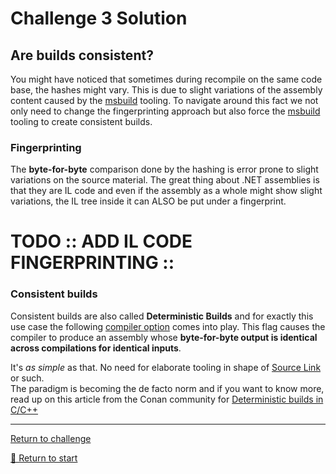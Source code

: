 # Challenge 3 Solution

## Are builds consistent?

You might have noticed that sometimes during recompile on the same code base, the hashes might vary.
This is due to slight variations of the assembly content caused by the [msbuild](https://docs.microsoft.com/en-us/visualstudio/msbuild/msbuild?view=vs-2022) tooling. 
To navigate around this fact we not only need to change the fingerprinting approach but also force the [msbuild](https://docs.microsoft.com/en-us/visualstudio/msbuild/msbuild?view=vs-2022) tooling to create consistent builds.

### Fingerprinting

The **byte-for-byte** comparison done by the hashing is error prone to slight variations on the source material.
The great thing about .NET assemblies is that they are IL code and even if the assembly as a whole might show slight variations, the IL tree inside it can ALSO be put under a fingerprint.

# TODO :: ADD IL CODE FINGERPRINTING ::


### Consistent builds

Consistent builds are also called **Deterministic Builds** and for exactly this use case the following [compiler option](hhttps://docs.microsoft.com/en-us/dotnet/csharp/language-reference/compiler-options/code-generation) comes into play.
This flag causes the compiler to produce an assembly whose **byte-for-byte output is identical across compilations for identical inputs**.

It's _as simple_ as that. No need for elaborate tooling in shape of [Source Link](https://github.com/clairernovotny/DeterministicBuilds) or such.  
The paradigm is becoming the de facto norm and if you want to know more, read up on this article from the Conan community for [Deterministic builds in C/C++](https://blog.conan.io/2019/09/02/Deterministic-builds-with-C-C++.html)

---------------------------------------
[Return to challenge](../challenge3.md)

[🚦 Return to start](../start.md)